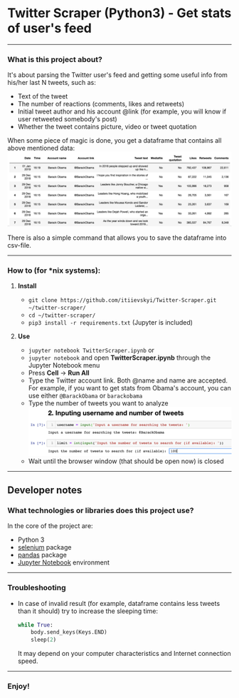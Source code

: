 # Twitter Scraper (Python3) - Get stats of user's feed
***
### What is this project about?
It's about parsing the Twitter user's feed and getting some useful info from his/her last N tweets, such as:
* Text of the tweet
* The number of reactions (comments, likes and retweets)
* Initial tweet author and his account @link (for example, you will know if user retweeted somebody's post)
* Whether the tweet contains picture, video or tweet quotation

When some piece of magic is done, you get a dataframe that contains all above mentioned data:
![Tweets in Datafarme](/images/2.png)

There is also a simple command that allows you to save the dataframe into csv-file.
***
### How to (for *nix systems):
1. **Install**
    * `git clone https://github.com/itiievskyi/Twitter-Scraper.git ~/twitter-scraper/`
    * `cd ~/twitter-scraper/`
    * `pip3 install -r requirements.txt` (Jupyter is included)

2. **Use**
    * `jupyter notebook TwitterScraper.ipynb` or
    * `jupyter notebook` and open **TwitterScraper.ipynb** through the Jupyter Notebook menu
    * Press **Cell** -> **Run All**
    * Type the Twitter account link. Both @name and name are accepted. For example, if you want to get stats from Obama's account, you can use either `@BarackObama` or `barackobama`
    * Type the number of tweets you want to analyze
    ![Inputting parameteres](/images/1.png)
    * Wait until the browser window (that should be open now) is closed
***

## Developer notes

### What technologies or libraries does this project use?
In the core of the project are:
* Python 3
* [selenium](https://www.seleniumhq.org/) package
* [pandas](https://pandas.pydata.org/) package
* [Jupyter Notebook](https://jupyter.org/index.html) environment
***
### Troubleshooting
* In case of invalid result (for example, dataframe contains less tweets than it should) try to increase the sleeping time:
  ```python
  while True:
      body.send_keys(Keys.END)
      sleep(2)
  ```
  It may depend on your computer characteristics and Internet connection speed.
***
### Enjoy!
